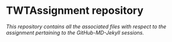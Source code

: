 # TWTAssignment repository
_This repository contains all the associated files with respect to the assignment pertaining to the GitHub-MD-Jekyll sessions._
